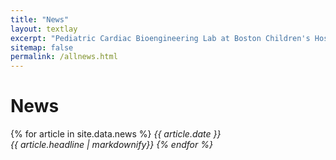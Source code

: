 ```yaml
---
title: "News"
layout: textlay
excerpt: "Pediatric Cardiac Bioengineering Lab at Boston Children's Hospital and Harvard Medical School."
sitemap: false
permalink: /allnews.html
---
```


# News

{% for article in site.data.news %}
<em>{{ article.date }}</em> <br>
<em>{{ article.headline | markdownify}}
{% endfor %}
